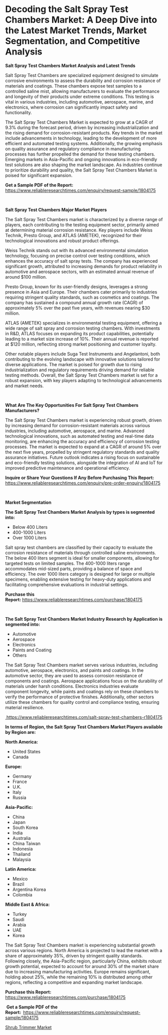 <p><h1>Decoding the Salt Spray Test Chambers Market: A Deep Dive into the Latest Market Trends, Market Segmentation, and Competitive Analysis</h1></p><p><strong>Salt Spray Test Chambers Market Analysis and Latest Trends</strong></p>
<p><p>Salt Spray Test Chambers are specialized equipment designed to simulate corrosive environments to assess the durability and corrosion resistance of materials and coatings. These chambers expose test samples to a controlled saline mist, allowing manufacturers to evaluate the performance and longevity of their products under extreme conditions. This testing is vital in various industries, including automotive, aerospace, marine, and electronics, where corrosion can significantly impact safety and functionality.</p><p>The Salt Spray Test Chambers Market is expected to grow at a CAGR of 9.3% during the forecast period, driven by increasing industrialization and the rising demand for corrosion-resistant products. Key trends in the market include advancements in technology, leading to the development of more efficient and automated testing systems. Additionally, the growing emphasis on quality assurance and regulatory compliance in manufacturing processes has further propelled the demand for these testing chambers. Emerging markets in Asia-Pacific and ongoing innovations in eco-friendly test solutions are also shaping the market landscape. As industries continue to prioritize durability and quality, the Salt Spray Test Chambers Market is poised for significant expansion.</p></p>
<p><strong>Get a Sample PDF of the Report:&nbsp;</strong> <a href="https://www.reliableresearchtimes.com/enquiry/request-sample/1804175?utm_campaign=2284&utm_medium=2&utm_source=Github&utm_content=ia&utm_term=19022025&utm_id=salt-spray-test-chambers">https://www.reliableresearchtimes.com/enquiry/request-sample/1804175</a></p>
<p>&nbsp;</p>
<p><strong>Salt Spray Test Chambers Major Market Players</strong></p>
<p><p>The Salt Spray Test Chambers market is characterized by a diverse range of players, each contributing to the testing equipment sector, primarily aimed at determining material corrosion resistance. Key players include Weiss Technik, Presto Group, and ATLAS (AMETEK), recognized for their technological innovations and robust product offerings.</p><p>Weiss Technik stands out with its advanced environmental simulation technology, focusing on precise control over testing conditions, which enhances the accuracy of salt spray tests. The company has experienced significant growth, attributed to increasing demands for product reliability in automotive and aerospace sectors, with an estimated annual revenue of around $100 million.</p><p>Presto Group, known for its user-friendly designs, leverages a strong presence in Asia and Europe. Their chambers cater primarily to industries requiring stringent quality standards, such as cosmetics and coatings. The company has sustained a compound annual growth rate (CAGR) of approximately 5% over the past five years, with revenues nearing $30 million.</p><p>ATLAS (AMETEK) specializes in environmental testing equipment, offering a wide range of salt spray and corrosion testing chambers. With investments in R&D, ATLAS focuses on expanding its product capabilities, potentially leading to a market size increase of 10%. Their annual revenue is reported at $120 million, reflecting strong market positioning and customer loyalty.</p><p>Other notable players include Suga Test Instruments and Angelantoni, both contributing to the evolving landscape with innovative solutions tailored for diverse applications. The market is poised for growth due to rising industrialization and regulatory requirements driving demand for reliable testing methods. Overall, the Salt Spray Test Chambers market is set for a robust expansion, with key players adapting to technological advancements and market needs.</p></p>
<p>&nbsp;</p>
<p><strong>What Are The Key Opportunities For Salt Spray Test Chambers Manufacturers?</strong></p>
<p><p>The Salt Spray Test Chambers market is experiencing robust growth, driven by increasing demand for corrosion-resistant materials across various industries, including automotive, aerospace, and marine. Advanced technological innovations, such as automated testing and real-time data monitoring, are enhancing the accuracy and efficiency of corrosion testing processes. The market is expected to expand at a CAGR of around 5% over the next five years, propelled by stringent regulatory standards and quality assurance initiatives. Future outlook indicates a rising focus on sustainable and eco-friendly testing solutions, alongside the integration of AI and IoT for improved predictive maintenance and operational efficiency.</p></p>
<p><strong>Inquire or Share Your Questions If Any Before Purchasing This Report:</strong> <a href="https://www.reliableresearchtimes.com/enquiry/pre-order-enquiry/1804175?utm_campaign=2284&utm_medium=2&utm_source=Github&utm_content=ia&utm_term=19022025&utm_id=salt-spray-test-chambers">https://www.reliableresearchtimes.com/enquiry/pre-order-enquiry/1804175</a></p>
<p>&nbsp;</p>
<p><strong>Market Segmentation</strong></p>
<p><strong>The Salt Spray Test Chambers Market Analysis by types is segmented into:</strong></p>
<p><ul><li>Below 400 Liters</li><li>400-1000 Liters</li><li>Over 1000 Liters</li></ul></p>
<p><p>Salt spray test chambers are classified by their capacity to evaluate the corrosion resistance of materials through controlled saline environments. The below 400 liters segment is ideal for smaller components, allowing for targeted tests on limited samples. The 400-1000 liters range accommodates mid-sized parts, providing a balance of space and efficiency. The over 1000 liters category is designed for large or multiple specimens, enabling extensive testing for heavy-duty applications and facilitating comprehensive evaluations in industrial settings.</p></p>
<p><strong>Purchase this Report:&nbsp;</strong><a href="https://www.reliableresearchtimes.com/purchase/1804175?utm_campaign=2284&utm_medium=2&utm_source=Github&utm_content=ia&utm_term=19022025&utm_id=salt-spray-test-chambers">https://www.reliableresearchtimes.com/purchase/1804175</a></p>
<p>&nbsp;</p>
<p><strong>The Salt Spray Test Chambers Market Industry Research by Application is segmented into:</strong></p>
<p><ul><li>Automotive</li><li>Aerospace</li><li>Electronics</li><li>Paints and Coating</li><li>Others</li></ul></p>
<p><p>The Salt Spray Test Chambers market serves various industries, including automotive, aerospace, electronics, and paints and coatings. In the automotive sector, they are used to assess corrosion resistance of components and coatings. Aerospace applications focus on the durability of materials under harsh conditions. Electronics industries evaluate component longevity, while paints and coatings rely on these chambers to verify the performance of protective finishes. Additionally, other sectors utilize these chambers for quality control and compliance testing, ensuring material resilience.</p></p>
<p><a href="https://www.reliableresearchtimes.com/salt-spray-test-chambers-r1804175?utm_campaign=2284&utm_medium=2&utm_source=Github&utm_content=ia&utm_term=19022025&utm_id=salt-spray-test-chambers">&nbsp;https://www.reliableresearchtimes.com/salt-spray-test-chambers-r1804175</a></p>
<p><strong>In terms of Region, the Salt Spray Test Chambers Market Players available by Region are:</strong></p>
<p>
    <p> <strong> North America: </strong>
        <ul>
            <li>United States</li>
            <li>Canada</li>
        </ul>
        </p> 
    <p> <strong> Europe: </strong>
        <ul>
            <li>Germany</li>
            <li>France</li>
            <li>U.K.</li>
            <li>Italy</li>
            <li>Russia</li>
        </ul>
        </p> 
    <p> <strong> Asia-Pacific: </strong>
        <ul>
            <li>China</li>
            <li>Japan</li>
            <li>South Korea</li>
            <li>India</li>
            <li>Australia</li>
            <li>China Taiwan</li>
            <li>Indonesia</li>
            <li>Thailand</li>
            <li>Malaysia</li>
        </ul>
        </p> 
    <p> <strong> Latin America: </strong>
        <ul>
            <li>Mexico</li>
            <li>Brazil</li>
            <li>Argentina Korea</li>
            <li>Colombia</li>
        </ul>
        </p> 
    <p> <strong> Middle East & Africa: </strong>
        <ul>
            <li>Turkey</li>
            <li>Saudi</li>
            <li>Arabia</li>
            <li>UAE</li>
            <li>Korea</li>
        </ul>
    </p>
    </p>
<p><p>The Salt Spray Test Chambers market is experiencing substantial growth across various regions. North America is projected to lead the market with a share of approximately 35%, driven by stringent quality standards. Following closely, the Asia-Pacific region, particularly China, exhibits robust growth potential, expected to account for around 30% of the market share due to increasing manufacturing activities. Europe remains significant, holding about 25%, while the remaining 10% is distributed among other regions, reflecting a competitive and expanding market landscape.</p></p>
<p><strong>Purchase this Report: </strong><a href="https://www.reliableresearchtimes.com/purchase/1804175?utm_campaign=2284&utm_medium=2&utm_source=Github&utm_content=ia&utm_term=19022025&utm_id=salt-spray-test-chambers">https://www.reliableresearchtimes.com/purchase/1804175</a></p>
<p>&nbsp;<strong>Get a Sample PDF of the Report:&nbsp;&nbsp;</strong><a href="https://www.reliableresearchtimes.com/enquiry/request-sample/1804175?utm_campaign=2284&utm_medium=2&utm_source=Github&utm_content=ia&utm_term=19022025&utm_id=salt-spray-test-chambers">https://www.reliableresearchtimes.com/enquiry/request-sample/1804175</a></p>
<p><strong></strong></p>
<p><p><a href="https://github.com/ulyssacrayne00231/Market-Research-Report-List-1/blob/main/shrub-trimmer-market.md?utm_campaign=2284&utm_medium=2&utm_source=Github&utm_content=ia&utm_term=19022025&utm_id=salt-spray-test-chambers">Shrub Trimmer Market</a></p></p>